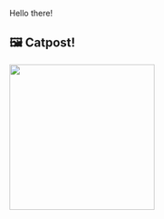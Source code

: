 Hello there!



## 🖼️ Catpost!

<sub>
    <img src="https://cdn2.thecatapi.com/images/gvvhadhLK.jpg" height="256">
</sub>

